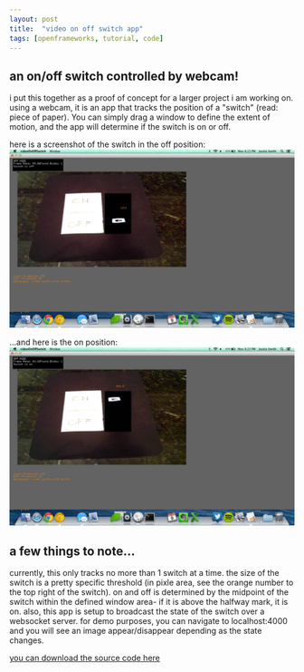 ```yaml
---
layout: post
title:  "video on off switch app"
tags: [openframeworks, tutorial, code]
---
```


an on/off switch controlled by webcam!
--------------------------------------
i put this together as a proof of concept for a larger project i am working on. using a webcam, it is an app that tracks the position of a "switch" (read: piece of paper). You can simply drag a window to define the extent of motion, and the app will determine if the switch is on or off. 

here is a screenshot of the switch in the off position:
![Screenshot showing the swtich in off position](/images/posts/video-on-off-switch-screenshot-off.jpg)

...and here is the on position:
![Screenshot showing the swtich in on position](/images/posts/video-on-off-switch-screenshot-on.jpg)

a few things to note...
-----------------------
currently, this only tracks no more than 1 switch at a time. the size of the switch is a pretty specific threshold (in pixle area, see the orange number to the top right of the switch). on and off is determined by the midpoint of the switch within the defined window area- if it is above the halfway mark, it is on. also, this app is setup to broadcast the state of the switch over a websocket server. for demo purposes, you can navigate to localhost:4000 and you will see an image appear/disappear depending as the state changes. 

[you can download the source code here](https://github.com/thefivetoes/videoOnOffSwitch)